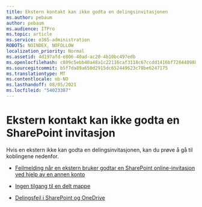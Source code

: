 ```yaml
---
title: Ekstern kontakt kan ikke godta en delingsinvitasjonen
ms.author: pebaum
author: pebaum
ms.audience: ITPro
ms.topic: article
ms.service: o365-administration
ROBOTS: NOINDEX, NOFOLLOW
localization_priority: Normal
ms.assetid: 4d197afd-e806-40ad-ac20-4b10bc497edb
ms.openlocfilehash: c809c5ebb40a48a1c22116caf3118c67ccdd1416bf7284409886ed0c96250410
ms.sourcegitcommit: b5f7da89a650d2915dc652449623c78be6247175
ms.translationtype: MT
ms.contentlocale: nb-NO
ms.lasthandoff: 08/05/2021
ms.locfileid: "54023387"
---
```

# <a name="external-contact-is-unable-to-accept-a-sharepoint-invitation"></a>Ekstern kontakt kan ikke godta en SharePoint invitasjon

Hvis en ekstern ikke kan godta en delingsinvitasjonen, kan du prøve å gå til koblingene nedenfor.

- [Feilmelding når en ekstern bruker godtar en SharePoint online-invitasjon ved hjelp av en annen konto](https://docs.microsoft.com/sharepoint/support/sharing-and-permissions/error-when-external-user-accepts-an-invitation-by-using-another-account)

- [Ingen tilgang til en delt mappe](https://docs.microsoft.com/sharepoint/support/sharing-and-permissions/cannot-access-shared-folder)

- [Delingsfeil i SharePoint og OneDrive](https://docs.microsoft.com/sharepoint/sharepoint-onedrive-error-message)

